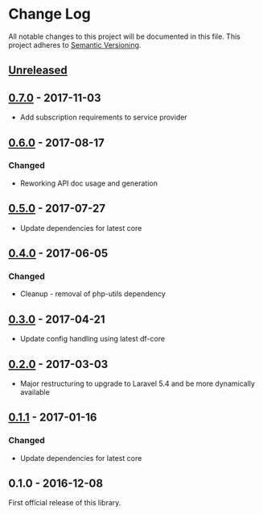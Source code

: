 # Change Log
All notable changes to this project will be documented in this file.
This project adheres to [Semantic Versioning](http://semver.org/).

## [Unreleased]
## [0.7.0] - 2017-11-03
- Add subscription requirements to service provider

## [0.6.0] - 2017-08-17
### Changed
- Reworking API doc usage and generation

## [0.5.0] - 2017-07-27
- Update dependencies for latest core

## [0.4.0] - 2017-06-05
### Changed
- Cleanup - removal of php-utils dependency

## [0.3.0] - 2017-04-21
- Update config handling using latest df-core

## [0.2.0] - 2017-03-03
- Major restructuring to upgrade to Laravel 5.4 and be more dynamically available

## [0.1.1] - 2017-01-16
### Changed
- Update dependencies for latest core

## 0.1.0 - 2016-12-08
First official release of this library.

[Unreleased]: https://github.com/dreamfactorysoftware/df-azure-ad/compare/0.7.0...HEAD
[0.7.0]: https://github.com/dreamfactorysoftware/df-azure-ad/compare/0.6.0...0.7.0
[0.6.0]: https://github.com/dreamfactorysoftware/df-azure-ad/compare/0.5.0...0.6.0
[0.5.0]: https://github.com/dreamfactorysoftware/df-azure-ad/compare/0.4.0...0.5.0
[0.4.0]: https://github.com/dreamfactorysoftware/df-azure-ad/compare/0.3.0...0.4.0
[0.3.0]: https://github.com/dreamfactorysoftware/df-azure-ad/compare/0.2.0...0.3.0
[0.2.0]: https://github.com/dreamfactorysoftware/df-azure-ad/compare/0.1.1...0.2.0
[0.1.1]: https://github.com/dreamfactorysoftware/df-azure-ad/compare/0.1.0...0.1.1
